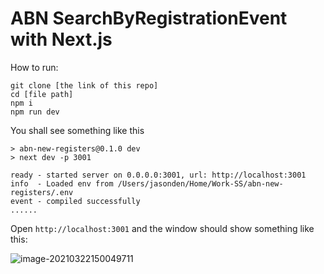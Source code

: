 # ABN SearchByRegistrationEvent with Next.js

How to run:

```shell
git clone [the link of this repo]
cd [file path]
npm i
npm run dev
```

You shall see something like this

```
> abn-new-registers@0.1.0 dev
> next dev -p 3001

ready - started server on 0.0.0.0:3001, url: http://localhost:3001
info  - Loaded env from /Users/jasonden/Home/Work-SS/abn-new-registers/.env
event - compiled successfully
......
```



Open `http://localhost:3001` and the window should show something like this:



![image-20210322150049711](https://raw.githubusercontent.com/jason-den/picture-storage/master/2021-03/demo.png)



